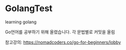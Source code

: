 # GolangTest
learning golang

Go언어를 공부하기 위해 올렸습니다.
각 문법별로 커밋을 올림

참고강의: https://nomadcoders.co/go-for-beginners/lobby
